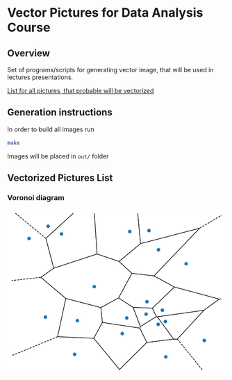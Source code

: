 # Vector Pictures for Data Analysis Course

## Overview

Set of programs/scripts for generating vector image, that will be used in
lectures presentations.

[List for all pictures, that probable will be vectorized](https://docs.google.com/spreadsheets/d/14owTcCgBI9dgRV3bD8-PJtoFbX9sbjvmffwWbo2j-S4/edit?usp=sharing)

## Generation instructions

In order to build all images run

```sh
make
```

Images will be placed in `out/` folder

## Vectorized Pictures List

### Voronoi diagram

![Voronoi diagram vectorized image](./out//voronoi.svg)
